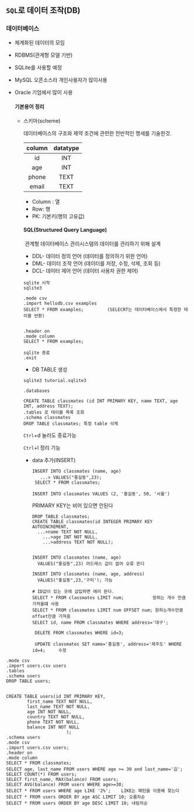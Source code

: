 ## `SQL`로 데이터 조작(DB)

### 데이터베이스

- 체계화된 데이터의 모임

- RDBMS(관계형 모델 기반)

- SQLite를 사용할 예정

- MySQL 오픈소스라 개인사용자가 많이사용

- Oracle 기업에서 많이 사용

  #### 기본용어 정리

  - 스키마(scheme)

    데이터베이스의 구조와 제약 조건에 관련한 전반적인 명세를 기술한것.

    | column | datatype |
    | :----: | :------: |
    |   id   |   INT    |
    |  age   |   INT    |
    | phone  |   TEXT   |
    | email  |   TEXT   |

    - Column : 열
    - Row: 행
    - PK: 기본키(행의 고유값)

    

    #### SQL(Structured Query Language)

    ​	관계형 데이터베이스 관리시스템의 데이터를 관리하기 위해 설계

    - DDL- 데이터 정의 언어 (데이터를 정의하기 위한 언어)
    - DML- 데이터 조작 언어 (데이터를 저장, 수정, 삭제, 조회 등)
    - DCL- 데이터 제어 언어 (데이터 사용자 권한 제어)

    ```shell
    sqlite 시작
    sqlite3
    ```

    

    ```sqlite
    .mode csv
    .import hellodb.csv examples
    SELECT * FROM examples;			(SELECRT는 데이터베이스에서 특정한 테이블 반환)
    
    
    .header on
    .mode column
    SELECT * FROM examples;
    
    sqlite 종료
    .exit
    ```

    -  DB TABLE 생성

      ```shell
      sqlite3 tutorial.sqlite3
      ```

      ```sqlite
      .databases
      
      CREATE TABLE classmates (id INT PRIMARY KEY, name TEXT, age INT, address TEXT);
      .tables 로 테이블 목록 조회
      .schema classmates
      DROP TABLE classmates; 특정 table 삭제
      ```

      `Ctrl`+d 눌러도 종료가능

      `Ctrl`+l 정리 기능

    - data 추가(INSERT)

      ```sqlite
      INSERT INTO classmates (name, age)
         ...> VALUES("홍길동",23);
       SELECT * FROM classmates;
       
      INSERT INTO classmates VALUES (2, '홍길동', 50, '서울')
      
      ```

      PRIMARY KEY는 비어 있으면 안된다

      ```sqlite
      DROP TABLE classmates;
      CREATE TABLE classmates(id INTEGER PRIMARY KEY AUTOINCREMENT, 
      	...>name TEXT NOT NULL,
          ...>age INT NOT NULL,
          ...>address TEXT NOT NULL);
      
      
      INSERT INTO classmates (name, age)
      	VALUES("홍길동",23) 어드레스 값이 없어 오류 뜬다
      	
      INSERT INTO classmates (name, age, address)	
      	VALUES("홍길동",23,'구미'); 가능
      	
      # ID값이 있는 곳에 삽입하면 에러 뜬다.
      SELECT * FROM classmates LIMIT num;			원하는 개수 만큼 가져올떄 사용
      SELECT * FROM classmates LIMIT num OFFSET num; 원하는개수만큼   offset만큼 가져옴
      SELECT id, name FROM classmates WHERE address='대구';
      
       DELETE FROM classmates WHERE id=3;
       
       UPDATE classmates SET name='홍길동', address='제주도' WHERE id=4;     수정
      ```

      

```sqlite
.mode csv
.import users.csv users
.tables
.schema users
DROP TABLE users;


CREATE TABLE users(id INT PRIMARY KEY, 
		first_name TEXT NOT NULL,
        last_name TEXT NOT NULL,                
   	 	age INT NOT NULL,
    	country TEXT NOT NULL,
        phone TEXT NOT NULL,
        balance INT NOT NULL
                       );
.schema users
.mode csv
.import users.csv users;
.header on
.mode column
SELECT * FROM classmates;
SELECT age, last_name FROM users WHERE age >= 30 and last_name='김';
SELECT COUNT(*) FROM users;
SELECT first_name, MAX(balance) FROM users;
SELECT AVG(balance) FROM users WHERE age>=30;
SELECT * FROM users WHERE age LIKE '2%';    LIKE는 패턴을 이용해 찾는다
SELECT * FROM users ORDER BY age ASC LIMIT 10; 오름차순
SELECT * FROM users ORDER BY age DESC LIMIT 10; 내림차순

```


